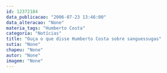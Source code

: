 ```yaml
---
id: 12372184
data_publicacao: "2006-07-23 13:46:00"
data_alteracao: "None"
materia_tags: "Humberto Costa"
categoria: "Notícias"
title: "Ouça o que disse Humberto Costa sobre sanguessugas"
sutia: "None"
chapeu: "None"
autor: "None"
imagem: "None"
---
```

<p> </p>

